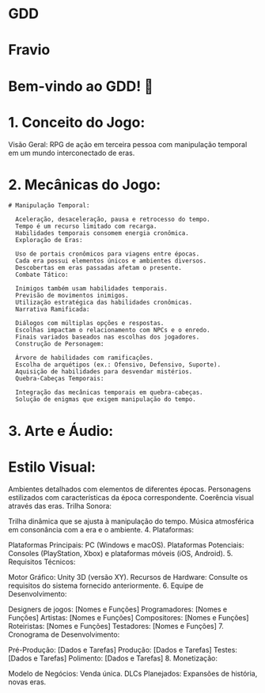# GDD
# Fravio
 # Bem-vindo ao GDD! 👋

# 1. Conceito do Jogo:

Visão Geral: RPG de ação em terceira pessoa com manipulação temporal em um mundo interconectado de eras.


# 2. Mecânicas do Jogo:

    # Manipulação Temporal:
  
      Aceleração, desaceleração, pausa e retrocesso do tempo.
      Tempo é um recurso limitado com recarga.
      Habilidades temporais consomem energia cronômica.
      Exploração de Eras:
      
      Uso de portais cronômicos para viagens entre épocas.
      Cada era possui elementos únicos e ambientes diversos.
      Descobertas em eras passadas afetam o presente.
      Combate Tático:
      
      Inimigos também usam habilidades temporais.
      Previsão de movimentos inimigos.
      Utilização estratégica das habilidades cronômicas.
      Narrativa Ramificada:
      
      Diálogos com múltiplas opções e respostas.
      Escolhas impactam o relacionamento com NPCs e o enredo.
      Finais variados baseados nas escolhas dos jogadores.
      Construção de Personagem:
      
      Árvore de habilidades com ramificações.
      Escolha de arquétipos (ex.: Ofensivo, Defensivo, Suporte).
      Aquisição de habilidades para desvendar mistérios.
      Quebra-Cabeças Temporais:
      
      Integração das mecânicas temporais em quebra-cabeças.
      Solução de enigmas que exigem manipulação do tempo.
      
# 3. Arte e Áudio:

# Estilo Visual:

Ambientes detalhados com elementos de diferentes épocas.
Personagens estilizados com características da época correspondente.
Coerência visual através das eras.
Trilha Sonora:

Trilha dinâmica que se ajusta à manipulação do tempo.
Música atmosférica em consonância com a era e o ambiente.
4. Plataformas:

Plataformas Principais: PC (Windows e macOS).
Plataformas Potenciais: Consoles (PlayStation, Xbox) e plataformas móveis (iOS, Android).
5. Requisitos Técnicos:

Motor Gráfico: Unity 3D (versão XY).
Recursos de Hardware: Consulte os requisitos do sistema fornecido anteriormente.
6. Equipe de Desenvolvimento:

Designers de jogos: [Nomes e Funções]
Programadores: [Nomes e Funções]
Artistas: [Nomes e Funções]
Compositores: [Nomes e Funções]
Roteiristas: [Nomes e Funções]
Testadores: [Nomes e Funções]
7. Cronograma de Desenvolvimento:

Pré-Produção: [Dados e Tarefas]
Produção: [Dados e Tarefas]
Testes: [Dados e Tarefas]
Polimento: [Dados e Tarefas]
8. Monetização:

Modelo de Negócios: Venda única.
DLCs ​​Planejados: Expansões de história, novas eras.
